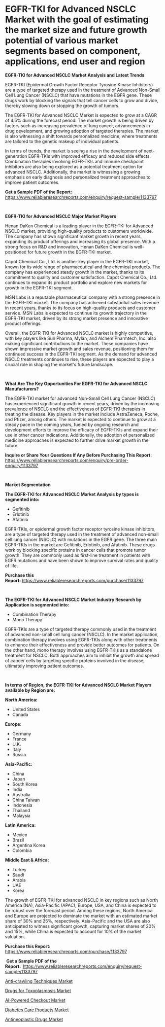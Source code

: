 <p><h1>EGFR-TKI for Advanced NSCLC Market with the goal of estimating the market size and future growth potential of various market segments based on component, applications, end user and region</h1></p><p><strong>EGFR-TKI for Advanced NSCLC Market Analysis and Latest Trends</strong></p>
<p><p>EGFR-TKI (Epidermal Growth Factor Receptor Tyrosine Kinase Inhibitors) are a type of targeted therapy used in the treatment of Advanced Non-Small Cell Lung Cancer (NSCLC) that have mutations in the EGFR gene. These drugs work by blocking the signals that tell cancer cells to grow and divide, thereby slowing down or stopping the growth of tumors.</p><p>The EGFR-TKI for Advanced NSCLC Market is expected to grow at a CAGR of 4.5% during the forecast period. The market growth is being driven by factors such as increasing prevalence of lung cancer, advancements in drug development, and growing adoption of targeted therapies. The market is also witnessing a shift towards personalized medicine, where treatments are tailored to the genetic makeup of individual patients.</p><p>In terms of trends, the market is seeing a rise in the development of next-generation EGFR-TKIs with improved efficacy and reduced side effects. Combination therapies involving EGFR-TKIs and immune checkpoint inhibitors are also being explored as a potential treatment option for advanced NSCLC. Additionally, the market is witnessing a growing emphasis on early diagnosis and personalized treatment approaches to improve patient outcomes.</p></p>
<p><strong>Get a Sample PDF of the Report:&nbsp;</strong> <a href="https://www.reliableresearchreports.com/enquiry/request-sample/1133797">https://www.reliableresearchreports.com/enquiry/request-sample/1133797</a></p>
<p>&nbsp;</p>
<p><strong>EGFR-TKI for Advanced NSCLC Major Market Players</strong></p>
<p><p>Henan DaKen Chemical is a leading player in the EGFR-TKI for Advanced NSCLC market, providing high-quality products to customers worldwide. The company has shown significant market growth in recent years, expanding its product offerings and increasing its global presence. With a strong focus on R&D and innovation, Henan DaKen Chemical is well-positioned for future growth in the EGFR-TKI market.</p><p>Capot Chemical Co., Ltd. is another key player in the EGFR-TKI market, known for its wide range of pharmaceutical and fine chemical products. The company has experienced steady growth in the market, thanks to its commitment to quality and customer satisfaction. Capot Chemical Co., Ltd. continues to expand its product portfolio and explore new markets for growth in the EGFR-TKI segment.</p><p>MSN Labs is a reputable pharmaceutical company with a strong presence in the EGFR-TKI market. The company has achieved substantial sales revenue in recent years, thanks to its focus on high-quality products and customer service. MSN Labs is expected to continue its growth trajectory in the EGFR-TKI market, driven by its strong market presence and innovative product offerings.</p><p>Overall, the EGFR-TKI for Advanced NSCLC market is highly competitive, with key players like Sun Pharma, Mylan, and Alchem Pharmtech, Inc. also making significant contributions to the market. These companies have shown impressive market growth and sales revenue, positioning them for continued success in the EGFR-TKI segment. As the demand for advanced NSCLC treatments continues to rise, these players are expected to play a crucial role in shaping the market's future landscape.</p></p>
<p>&nbsp;</p>
<p><strong>What Are The Key Opportunities For EGFR-TKI for Advanced NSCLC Manufacturers?</strong></p>
<p><p>The EGFR-TKI market for advanced Non-Small Cell Lung Cancer (NSCLC) has experienced significant growth in recent years, driven by the increasing prevalence of NSCLC and the effectiveness of EGFR-TKI therapies in treating the disease. Key players in the market include AstraZeneca, Roche, and Pfizer, among others. The market is expected to continue to grow at a steady pace in the coming years, fueled by ongoing research and development efforts to improve the efficacy of EGFR-TKIs and expand their use in other cancer indications. Additionally, the adoption of personalized medicine approaches is expected to further drive market growth in the future.</p></p>
<p><strong>Inquire or Share Your Questions If Any Before Purchasing This Report:</strong> <a href="https://www.reliableresearchreports.com/enquiry/pre-order-enquiry/1133797">https://www.reliableresearchreports.com/enquiry/pre-order-enquiry/1133797</a></p>
<p>&nbsp;</p>
<p><strong>Market Segmentation</strong></p>
<p><strong>The EGFR-TKI for Advanced NSCLC Market Analysis by types is segmented into:</strong></p>
<p><ul><li>Gefitinib</li><li>Erlotinib</li><li>Afatinib</li></ul></p>
<p><p>EGFR-TKIs, or epidermal growth factor receptor tyrosine kinase inhibitors, are a type of targeted therapy used in the treatment of advanced non-small cell lung cancer (NSCLC) with mutations in the EGFR gene. The three main EGFR-TKIs in the market are Gefitinib, Erlotinib, and Afatinib. These drugs work by blocking specific proteins in cancer cells that promote tumor growth. They are commonly used as first-line treatment in patients with EGFR mutations and have been shown to improve survival rates and quality of life.</p></p>
<p><strong>Purchase this Report:&nbsp;</strong><a href="https://www.reliableresearchreports.com/purchase/1133797">https://www.reliableresearchreports.com/purchase/1133797</a></p>
<p>&nbsp;</p>
<p><strong>The EGFR-TKI for Advanced NSCLC Market Industry Research by Application is segmented into:</strong></p>
<p><ul><li>Combination Therapy</li><li>Mono Therapy</li></ul></p>
<p><p>EGFR-TKIs are a type of targeted therapy commonly used in the treatment of advanced non-small cell lung cancer (NSCLC). In the market application, combination therapy involves using EGFR-TKIs along with other treatments to enhance their effectiveness and provide better outcomes for patients. On the other hand, mono therapy involves using EGFR-TKIs as a standalone treatment for NSCLC. Both approaches aim to inhibit the growth and spread of cancer cells by targeting specific proteins involved in the disease, ultimately improving patient outcomes.</p></p>
<p>&nbsp;</p>
<p><strong>In terms of Region, the EGFR-TKI for Advanced NSCLC Market Players available by Region are:</strong></p>
<p>
    <p> <strong> North America: </strong>
        <ul>
            <li>United States</li>
            <li>Canada</li>
        </ul>
        </p> 
    <p> <strong> Europe: </strong>
        <ul>
            <li>Germany</li>
            <li>France</li>
            <li>U.K.</li>
            <li>Italy</li>
            <li>Russia</li>
        </ul>
        </p> 
    <p> <strong> Asia-Pacific: </strong>
        <ul>
            <li>China</li>
            <li>Japan</li>
            <li>South Korea</li>
            <li>India</li>
            <li>Australia</li>
            <li>China Taiwan</li>
            <li>Indonesia</li>
            <li>Thailand</li>
            <li>Malaysia</li>
        </ul>
        </p> 
    <p> <strong> Latin America: </strong>
        <ul>
            <li>Mexico</li>
            <li>Brazil</li>
            <li>Argentina Korea</li>
            <li>Colombia</li>
        </ul>
        </p> 
    <p> <strong> Middle East & Africa: </strong>
        <ul>
            <li>Turkey</li>
            <li>Saudi</li>
            <li>Arabia</li>
            <li>UAE</li>
            <li>Korea</li>
        </ul>
    </p>
    </p>
<p><p>The growth of EGFR-TKI for advanced NSCLC in key regions such as North America (NA), Asia-Pacific (APAC), Europe, USA, and China is expected to be robust over the forecast period. Among these regions, North America and Europe are projected to dominate the market with an estimated market share of 30% and 25%, respectively. Asia-Pacific and the USA are also anticipated to witness significant growth, capturing market shares of 20% and 15%, while China is expected to account for 10% of the market valuation.</p></p>
<p><strong>Purchase this Report: </strong><a href="https://www.reliableresearchreports.com/purchase/1133797">https://www.reliableresearchreports.com/purchase/1133797</a></p>
<p>&nbsp;<strong>Get a Sample PDF of the Report:&nbsp;&nbsp;</strong><a href="https://www.reliableresearchreports.com/enquiry/request-sample/1133797">https://www.reliableresearchreports.com/enquiry/request-sample/1133797</a></p>
<p><strong></strong></p>
<p><p><a href="https://github.com/mohamedbakry57/Market-Research-Report-List-2/blob/main/anti-crawling-techniques-market.md">Anti-crawling Techniques Market</a></p><p><a href="https://medium.com/@nicolabailey67/decoding-drugs-for-toxoplasmosis-market-metrics-market-share-trends-and-growth-patterns-07101b137010">Drugs for Toxoplasmosis Market</a></p><p><a href="https://github.com/juancolorado15/Market-Research-Report-List-1/blob/main/ai-powered-checkout-market.md">AI-Powered Checkout Market</a></p><p><a href="https://medium.com/@nicolabailey67/diabetes-care-products-market-trends-and-market-analysis-forecasted-for-period-2024-2031-d3d848cc9c4c">Diabetes Care Products Market</a></p><p><a href="https://medium.com/@nicolabailey67/antineoplastic-drugs-market-outlook-industry-overview-and-forecast-2024-to-2031-e3e7143bdbe0">Antineoplastic Drugs Market</a></p></p>
